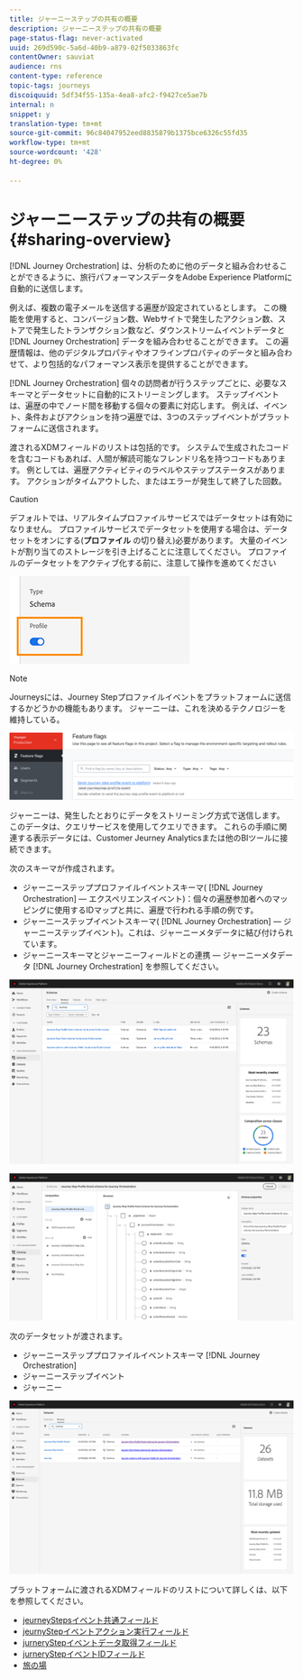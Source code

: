 ```yaml
---
title: ジャーニーステップの共有の概要
description: ジャーニーステップの共有の概要
page-status-flag: never-activated
uuid: 269d590c-5a6d-40b9-a879-02f5033863fc
contentOwner: sauviat
audience: rns
content-type: reference
topic-tags: journeys
discoiquuid: 5df34f55-135a-4ea8-afc2-f9427ce5ae7b
internal: n
snippet: y
translation-type: tm+mt
source-git-commit: 96c84047952eed8835879b1375bce6326c55fd35
workflow-type: tm+mt
source-wordcount: '428'
ht-degree: 0%

---
```



# ジャーニーステップの共有の概要{#sharing-overview}

[!DNL Journey Orchestration] は、分析のために他のデータと組み合わせることができるように、旅行パフォーマンスデータをAdobe Experience Platformに自動的に送信します。

例えば、複数の電子メールを送信する遍歴が設定されているとします。 この機能を使用すると、コンバージョン数、Webサイトで発生したアクション数、ストアで発生したトランザクション数など、ダウンストリームイベントデータと [!DNL Journey Orchestration] データを組み合わせることができます。 この遍歴情報は、他のデジタルプロパティやオフラインプロパティのデータと組み合わせて、より包括的なパフォーマンス表示を提供することができます。

[!DNL Journey Orchestration] 個々の訪問者が行うステップごとに、必要なスキーマとデータセットに自動的にストリーミングします。 ステップイベントは、遍歴の中でノード間を移動する個々の要素に対応します。 例えば、イベント、条件およびアクションを持つ遍歴では、3つのステップイベントがプラットフォームに送信されます。

渡されるXDMフィールドのリストは包括的です。 システムで生成されたコードを含むコードもあれば、人間が解読可能なフレンドリ名を持つコードもあります。 例としては、遍歴アクティビティのラベルやステップステータスがあります。 アクションがタイムアウトした、またはエラーが発生して終了した回数。

>[!CAUTION]
>
>デフォルトでは、リアルタイムプロファイルサービスではデータセットは有効になりません。 プロファイルサービスでデータセットを使用する場合は、データセットをオンにする(**プロファイル** の切り替え)必要があります。 大量のイベントが割り当てのストレージを引き上げることに注意してください。 プロファイルのデータセットをアクティブ化する前に、注意して操作を進めてください
>
>![](../assets/sharing4.png)

>[!NOTE]
>
>Journeysには、Journey Stepプロファイルイベントをプラットフォームに送信するかどうかの機能もあります。 ジャーニーは、これを決めるテクノロジーを維持している。
>
>![](../assets/techtoggle.png)

ジャーニーは、発生したとおりにデータをストリーミング方式で送信します。 このデータは、クエリサービスを使用してクエリできます。 これらの手順に関連する表示データには、Customer Jeurney Analyticsまたは他のBIツールに接続できます。

次のスキーマが作成されます。

* ジャーニーステッププロファイルイベントスキーマ( [!DNL Journey Orchestration] — エクスペリエンスイベント)：個々の遍歴参加者へのマッピングに使用するIDマップと共に、遍歴で行われる手順の例です。
* ジャーニーステップイベントスキーマ( [!DNL Journey Orchestration] — ジャーニーステップイベント)。これは、ジャーニーメタデータに結び付けられています。
* ジャーニースキーマとジャーニーフィールドとの連携 — ジャーニーメタデータ [!DNL Journey Orchestration] を参照してください。

![](../assets/sharing1.png)

![](../assets/sharing2.png)

次のデータセットが渡されます。

* ジャーニーステッププロファイルイベントスキーマ [!DNL Journey Orchestration]
* ジャーニーステップイベント
* ジャーニー

![](../assets/sharing3.png)

プラットフォームに渡されるXDMフィールドのリストについて詳しくは、以下を参照してください。

* [jeurneyStepsイベント共通フィールド](../building-journeys/sharing-common-fields.md)
* [jeurnyStepイベントアクション実行フィールド](../building-journeys/sharing-execution-fields.md)
* [jurneryStepイベントデータ取得フィールド](../building-journeys/sharing-fetch-fields.md)
* [jurneryStepイベントIDフィールド](../building-journeys/sharing-identity-fields.md)
* [旅の場](../building-journeys/sharing-journey-fields.md)

